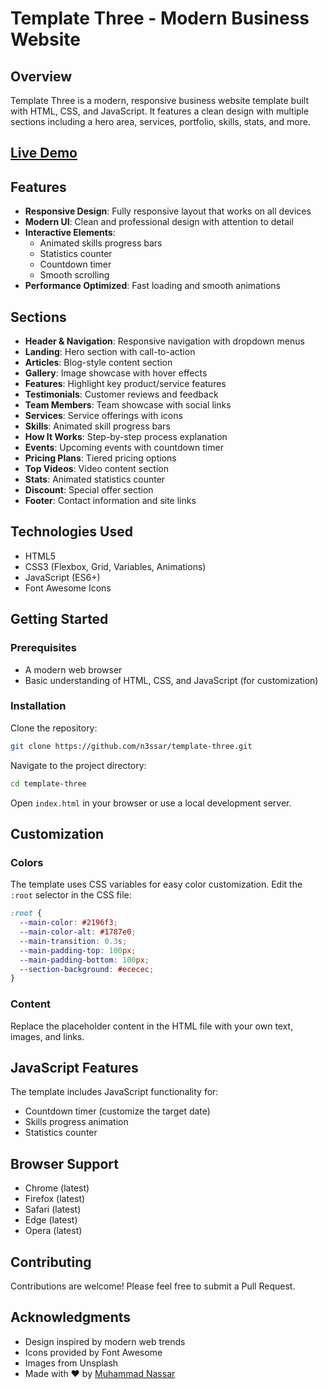 # Template Three - Modern Business Website

## Overview
Template Three is a modern, responsive business website template built with HTML, CSS, and JavaScript. It features a clean design with multiple sections including a hero area, services, portfolio, skills, stats, and more.

## [Live Demo](https://modernbusinessweb.netlify.app/)

## Features
- **Responsive Design**: Fully responsive layout that works on all devices
- **Modern UI**: Clean and professional design with attention to detail
- **Interactive Elements**:
  - Animated skills progress bars
  - Statistics counter
  - Countdown timer
  - Smooth scrolling
- **Performance Optimized**: Fast loading and smooth animations

## Sections
- **Header & Navigation**: Responsive navigation with dropdown menus
- **Landing**: Hero section with call-to-action
- **Articles**: Blog-style content section
- **Gallery**: Image showcase with hover effects
- **Features**: Highlight key product/service features
- **Testimonials**: Customer reviews and feedback
- **Team Members**: Team showcase with social links
- **Services**: Service offerings with icons
- **Skills**: Animated skill progress bars
- **How It Works**: Step-by-step process explanation
- **Events**: Upcoming events with countdown timer
- **Pricing Plans**: Tiered pricing options
- **Top Videos**: Video content section
- **Stats**: Animated statistics counter
- **Discount**: Special offer section
- **Footer**: Contact information and site links

## Technologies Used
- HTML5
- CSS3 (Flexbox, Grid, Variables, Animations)
- JavaScript (ES6+)
- Font Awesome Icons

## Getting Started

### Prerequisites
- A modern web browser
- Basic understanding of HTML, CSS, and JavaScript (for customization)

### Installation
Clone the repository:
```sh
git clone https://github.com/n3ssar/template-three.git
```
Navigate to the project directory:
```sh
cd template-three
```
Open `index.html` in your browser or use a local development server.

## Customization

### Colors
The template uses CSS variables for easy color customization. Edit the `:root` selector in the CSS file:
```css
:root {
  --main-color: #2196f3;
  --main-color-alt: #1787e0;
  --main-transition: 0.3s;
  --main-padding-top: 100px;
  --main-padding-bottom: 100px;
  --section-background: #ececec;
}
```

### Content
Replace the placeholder content in the HTML file with your own text, images, and links.

## JavaScript Features
The template includes JavaScript functionality for:
- Countdown timer (customize the target date)
- Skills progress animation
- Statistics counter

## Browser Support
- Chrome (latest)
- Firefox (latest)
- Safari (latest)
- Edge (latest)
- Opera (latest)

## Contributing
Contributions are welcome! Please feel free to submit a Pull Request.


## Acknowledgments
- Design inspired by modern web trends
- Icons provided by Font Awesome
- Images from Unsplash
- Made with ❤️ by [Muhammad Nassar](https://www.linkedin.com/in/muhammad-ahmad-nassar/)

